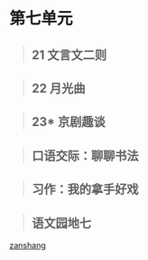# 第七单元

<Ebook grade="xxyw6a" :pages="97" :paged="97" ></Ebook> 


> ## 21 文言文二则

<Ebook grade="xxyw6a" :pages="98" :paged="100" ></Ebook> 


> ## 22 月光曲

<Ebook grade="xxyw6a" :pages="101" :paged="102" ></Ebook> 


> ## 23* 京剧趣谈

<Ebook grade="xxyw6a" :pages="103" :paged="104" ></Ebook> 


> ## 口语交际：聊聊书法

<Ebook grade="xxyw6a" :pages="105" :paged="105" ></Ebook> 


> ## 习作：我的拿手好戏

<Ebook grade="xxyw6a" :pages="106" :paged="106" ></Ebook> 


> ## 语文园地七

<Ebook grade="xxyw6a" :pages="107" :paged="108" ></Ebook> 


[zanshang](../res/zanshang.md ':include')